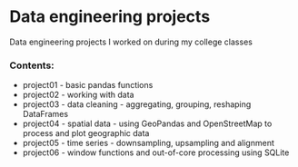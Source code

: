 # Data engineering projects

Data engineering projects I worked on during my college classes  

### Contents:
- project01 - basic pandas functions
- project02 - working with data  
- project03 - data cleaning - aggregating, grouping, reshaping DataFrames  
- project04 - spatial data - using GeoPandas and OpenStreetMap to process and plot geographic data
- project05 - time series - downsampling, upsampling and alignment
- project06 - window functions and out-of-core processing using SQLite  

